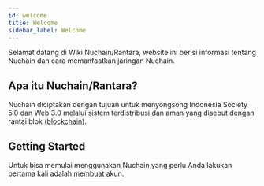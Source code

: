 ```yaml
---
id: welcome
title: Welcome
sidebar_label: Welcome
---
```


Selamat datang di Wiki Nuchain/Rantara, website ini berisi informasi tentang Nuchain dan cara
memanfaatkan jaringan Nuchain.

## Apa itu Nuchain/Rantara?

Nuchain diciptakan dengan tujuan untuk menyongsong Indonesia Society 5.0 dan Web 3.0 melalui sistem
terdistribusi dan aman yang disebut dengan rantai blok
([blockchain](https://id.wikipedia.org/wiki/Rantai_blok)).

## Getting Started

Untuk bisa memulai menggunakan Nuchain yang perlu Anda lakukan pertama kali adalah
[membuat akun](learn-account).
